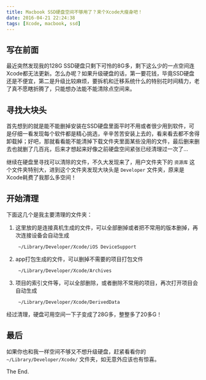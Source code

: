 ```yaml
---
title: Macbook SSD硬盘空间不够用了？来个Xcode大瘦身吧！
date: 2016-04-21 22:24:38
tags: [Xcode, macbook, ssd]
---
```



## 写在前面
最近突然发现我的128G SSD硬盘只剩下可怜的8G多，剩下这么少的一点空间连Xcode都无法更新。怎么办呢？如果升级硬盘的话，第一要花钱，毕竟SSD硬盘还是不便宜，第二是升级比较麻烦，要拆机和迁移系统什么的特别花时间精力，老了真不愿瞎折腾了，只能想办法能不能清除点空间来。

<!-- more -->

## 寻找大块头
首先想到的就是能不能删掉安装在SSD硬盘里面平时不用或者很少用到软件，可是仔细一看发现每个软件都是精心挑选，辛辛苦苦安装上去的，看来看去都不舍得卸载掉；好吧，那就看看能不能清掉下载文件夹里面某些没用的文件，最后删来删去也就删了几百兆，后来才想起来好像之前硬盘空间紧张已经清理过一次了…

继续在硬盘里寻找可以清除的文件，不久大发现来了，用户文件夹下的 `资源库` 这个文件夹特别大，进到这个文件夹发现大块头是 `Developer` 文件夹，原来是Xcode耗费了我那么多空间！

## 开始清理
下面这几个是我主要清理的文件夹：

1. 这里放的是连接真机生成的文件，可以全部删掉或者把不常用的版本删掉，再次连接设备会自动生成

		~/Library/Developer/Xcode/iOS DeviceSupport

2. app打包生成的文件，可以删掉不需要的项目打包文件

		~/Library/Developer/Xcode/Archives

3. 项目的索引文件等，可以全部删除，或者删除不常用的项目，再次打开项目会自动生成

		~/Library/Developer/Xcode/DerivedData

经过清理，硬盘可用空间一下子变成了28G多，整整多了20多G！

## 最后
如果你也和我一样空间不够又不想升级硬盘，赶紧看看你的 `~/Library/Developer/Xcode/` 文件夹，如无意外应该也有惊喜。

The End.